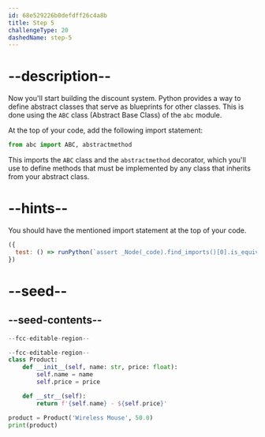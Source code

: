 ```yaml
---
id: 68e529226b0defdff26c4a8b
title: Step 5
challengeType: 20
dashedName: step-5
---
```


# --description--

Now you'll start building the discount system. Python provides a way to define abstract classes that serve as blueprints for other classes. This is done using the `ABC` class (Abstract Base Class) of the `abc` module.

At the top of your code, add the following import statement:

```py
from abc import ABC, abstractmethod
```

This imports the `ABC` class and the `abstractmethod` decorator, which you'll use to define methods that must be implemented by any class that inherits from your abstract class.

# --hints--

You should have the mentioned import statement at the top of your code.

```js
({
  test: () => runPython(`assert _Node(_code).find_imports()[0].is_equivalent("from abc import ABC, abstractmethod")`)
})
```

# --seed--

## --seed-contents--

```py
--fcc-editable-region--

--fcc-editable-region--
class Product:
    def __init__(self, name: str, price: float):
        self.name = name
        self.price = price

    def __str__(self):
        return f'{self.name} - ${self.price}'

product = Product('Wireless Mouse', 50.0)
print(product)
```

